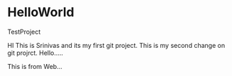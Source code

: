 # HelloWorld
TestProject

HI This is Srinivas and its my first git project.
This is my second change on git projrct.
Hello.....

This is from Web...
